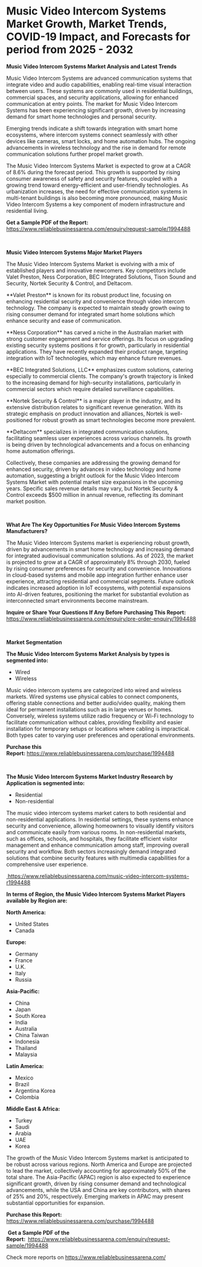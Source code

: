 <p><h1>Music Video Intercom Systems Market Growth, Market Trends, COVID-19 Impact, and Forecasts for period from 2025 - 2032</h1></p><p><strong>Music Video Intercom Systems Market Analysis and Latest Trends</strong></p>
<p><p>Music Video Intercom Systems are advanced communication systems that integrate video and audio capabilities, enabling real-time visual interaction between users. These systems are commonly used in residential buildings, commercial spaces, and security applications, allowing for enhanced communication at entry points. The market for Music Video Intercom Systems has been experiencing significant growth, driven by increasing demand for smart home technologies and personal security.</p><p>Emerging trends indicate a shift towards integration with smart home ecosystems, where intercom systems connect seamlessly with other devices like cameras, smart locks, and home automation hubs. The ongoing advancements in wireless technology and the rise in demand for remote communication solutions further propel market growth. </p><p>The Music Video Intercom Systems Market is expected to grow at a CAGR of 8.6% during the forecast period. This growth is supported by rising consumer awareness of safety and security features, coupled with a growing trend toward energy-efficient and user-friendly technologies. As urbanization increases, the need for effective communication systems in multi-tenant buildings is also becoming more pronounced, making Music Video Intercom Systems a key component of modern infrastructure and residential living.</p></p>
<p><strong>Get a Sample PDF of the Report:&nbsp;</strong> <a href="https://www.reliablebusinessarena.com/enquiry/request-sample/1994488?utm_campaign=2868&utm_medium=2&utm_source=Github&utm_content=ia&utm_term=02032025&utm_id=music-video-intercom-systems">https://www.reliablebusinessarena.com/enquiry/request-sample/1994488</a></p>
<p>&nbsp;</p>
<p><strong>Music Video Intercom Systems Major Market Players</strong></p>
<p><p>The Music Video Intercom Systems Market is evolving with a mix of established players and innovative newcomers. Key competitors include Valet Preston, Ness Corporation, BEC Integrated Solutions, Tison Sound and Security, Nortek Security & Control, and Deltacom.</p><p>**Valet Preston** is known for its robust product line, focusing on enhancing residential security and convenience through video intercom technology. The company is expected to maintain steady growth owing to rising consumer demand for integrated smart home solutions which enhance security and ease of communication. </p><p>**Ness Corporation** has carved a niche in the Australian market with strong customer engagement and service offerings. Its focus on upgrading existing security systems positions it for growth, particularly in residential applications. They have recently expanded their product range, targeting integration with IoT technologies, which may enhance future revenues.</p><p>**BEC Integrated Solutions, LLC** emphasizes custom solutions, catering especially to commercial clients. The company's growth trajectory is linked to the increasing demand for high-security installations, particularly in commercial sectors which require detailed surveillance capabilities. </p><p>**Nortek Security & Control** is a major player in the industry, and its extensive distribution relates to significant revenue generation. With its strategic emphasis on product innovation and alliances, Nortek is well-positioned for robust growth as smart technologies become more prevalent.</p><p>**Deltacom** specializes in integrated communication solutions, facilitating seamless user experiences across various channels. Its growth is being driven by technological advancements and a focus on enhancing home automation offerings.</p><p>Collectively, these companies are addressing the growing demand for enhanced security, driven by advances in video technology and home automation, suggesting a bright outlook for the Music Video Intercom Systems Market with potential market size expansions in the upcoming years. Specific sales revenue details may vary, but Nortek Security & Control exceeds $500 million in annual revenue, reflecting its dominant market position.</p></p>
<p>&nbsp;</p>
<p><strong>What Are The Key Opportunities For Music Video Intercom Systems Manufacturers?</strong></p>
<p><p>The Music Video Intercom Systems market is experiencing robust growth, driven by advancements in smart home technology and increasing demand for integrated audiovisual communication solutions. As of 2023, the market is projected to grow at a CAGR of approximately 8% through 2030, fueled by rising consumer preferences for security and convenience. Innovations in cloud-based systems and mobile app integration further enhance user experience, attracting residential and commercial segments. Future outlook indicates increased adoption in IoT ecosystems, with potential expansions into AI-driven features, positioning the market for substantial evolution as interconnected smart environments become mainstream.</p></p>
<p><strong>Inquire or Share Your Questions If Any Before Purchasing This Report:</strong> <a href="https://www.reliablebusinessarena.com/enquiry/pre-order-enquiry/1994488?utm_campaign=2868&utm_medium=2&utm_source=Github&utm_content=ia&utm_term=02032025&utm_id=music-video-intercom-systems">https://www.reliablebusinessarena.com/enquiry/pre-order-enquiry/1994488</a></p>
<p>&nbsp;</p>
<p><strong>Market Segmentation</strong></p>
<p><strong>The Music Video Intercom Systems Market Analysis by types is segmented into:</strong></p>
<p><ul><li>Wired</li><li>Wireless</li></ul></p>
<p><p>Music video intercom systems are categorized into wired and wireless markets. Wired systems use physical cables to connect components, offering stable connections and better audio/video quality, making them ideal for permanent installations such as in large venues or homes. Conversely, wireless systems utilize radio frequency or Wi-Fi technology to facilitate communication without cables, providing flexibility and easier installation for temporary setups or locations where cabling is impractical. Both types cater to varying user preferences and operational environments.</p></p>
<p><strong>Purchase this Report:&nbsp;</strong><a href="https://www.reliablebusinessarena.com/purchase/1994488?utm_campaign=2868&utm_medium=2&utm_source=Github&utm_content=ia&utm_term=02032025&utm_id=music-video-intercom-systems">https://www.reliablebusinessarena.com/purchase/1994488</a></p>
<p>&nbsp;</p>
<p><strong>The Music Video Intercom Systems Market Industry Research by Application is segmented into:</strong></p>
<p><ul><li>Residential</li><li>Non-residential</li></ul></p>
<p><p>The music video intercom systems market caters to both residential and non-residential applications. In residential settings, these systems enhance security and convenience, allowing homeowners to visually identify visitors and communicate easily from various rooms. In non-residential markets, such as offices, schools, and hospitals, they facilitate efficient visitor management and enhance communication among staff, improving overall security and workflow. Both sectors increasingly demand integrated solutions that combine security features with multimedia capabilities for a comprehensive user experience.</p></p>
<p><a href="https://www.reliablebusinessarena.com/music-video-intercom-systems-r1994488?utm_campaign=2868&utm_medium=2&utm_source=Github&utm_content=ia&utm_term=02032025&utm_id=music-video-intercom-systems">&nbsp;https://www.reliablebusinessarena.com/music-video-intercom-systems-r1994488</a></p>
<p><strong>In terms of Region, the Music Video Intercom Systems Market Players available by Region are:</strong></p>
<p>
    <p> <strong> North America: </strong>
        <ul>
            <li>United States</li>
            <li>Canada</li>
        </ul>
        </p> 
    <p> <strong> Europe: </strong>
        <ul>
            <li>Germany</li>
            <li>France</li>
            <li>U.K.</li>
            <li>Italy</li>
            <li>Russia</li>
        </ul>
        </p> 
    <p> <strong> Asia-Pacific: </strong>
        <ul>
            <li>China</li>
            <li>Japan</li>
            <li>South Korea</li>
            <li>India</li>
            <li>Australia</li>
            <li>China Taiwan</li>
            <li>Indonesia</li>
            <li>Thailand</li>
            <li>Malaysia</li>
        </ul>
        </p> 
    <p> <strong> Latin America: </strong>
        <ul>
            <li>Mexico</li>
            <li>Brazil</li>
            <li>Argentina Korea</li>
            <li>Colombia</li>
        </ul>
        </p> 
    <p> <strong> Middle East & Africa: </strong>
        <ul>
            <li>Turkey</li>
            <li>Saudi</li>
            <li>Arabia</li>
            <li>UAE</li>
            <li>Korea</li>
        </ul>
    </p>
    </p>
<p><p>The growth of the Music Video Intercom Systems market is anticipated to be robust across various regions. North America and Europe are projected to lead the market, collectively accounting for approximately 50% of the total share. The Asia-Pacific (APAC) region is also expected to experience significant growth, driven by rising consumer demand and technological advancements, while the USA and China are key contributors, with shares of 25% and 20%, respectively. Emerging markets in APAC may present substantial opportunities for expansion.</p></p>
<p><strong>Purchase this Report: </strong><a href="https://www.reliablebusinessarena.com/purchase/1994488?utm_campaign=2868&utm_medium=2&utm_source=Github&utm_content=ia&utm_term=02032025&utm_id=music-video-intercom-systems">https://www.reliablebusinessarena.com/purchase/1994488</a></p>
<p>&nbsp;<strong>Get a Sample PDF of the Report:&nbsp;&nbsp;</strong><a href="https://www.reliablebusinessarena.com/enquiry/request-sample/1994488?utm_campaign=2868&utm_medium=2&utm_source=Github&utm_content=ia&utm_term=02032025&utm_id=music-video-intercom-systems">https://www.reliablebusinessarena.com/enquiry/request-sample/1994488</a></p>
<p><strong></strong></p>
<p>Check more reports on <a href="https://www.reliablebusinessarena.com/?utm_campaign=2868&utm_medium=2&utm_source=Github&utm_content=ia&utm_term=02032025&utm_id=music-video-intercom-systems">https://www.reliablebusinessarena.com/</a></p>
